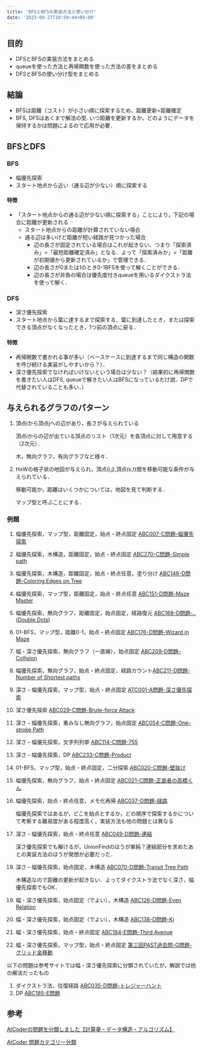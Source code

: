 ```yaml
---
title: 'DFSとBFSの実装方法と使い分け'
date: '2023-08-27T10:50:44+09:00'
---
```


## 目的

- DFSとBFSの実装方法をまとめる
- queueを使った方法と再帰関数を使った方法の差をまとめる
- DFSとBFSの使い分け型をまとめる

## 結論

- BFSは距離（コスト）が小さい順に探索するため，距離更新=距離確定
- BFS, DFSはあくまで解法の型. いつ距離を更新するか，どのようにデータを保持するかは問題によるので応用が必要．

## BFSとDFS

### BFS

- 幅優先探索
- スタート地点から近い（通る辺が少ない）順に探索する

#### 特徴

- 「スタート地点からの通る辺が少ない順に探索する」ことにより，下記の場合に距離が更新される
  - スタート地点からの距離が計算されていない場合
  - 通る辺は多いけど距離が短い経路が見つかった場合
    - 辺の長さが固定されている場合はこれが起きない．つまり「探索済み」=「最短距離確定済み」となる．よって「探索済みか」=「距離が初期値から更新されているか」で管理できる．
    - 辺の長さが0または1のとき0-1BFSを使って解くことができる．
    - 辺の長さが非負の場合は優先度付きqueueを用いるダイクストラ法を使って解く．

### DFS

- 深さ優先探索
- スタート地点から葉に達するまで探索する．葉に到達したとき，または探索できる頂点がなくなったとき，1つ前の頂点に戻る．

#### 特徴

- 再帰関数で書かれる事が多い（ベースケースに到達するまで同じ構造の関数を呼び続ける実装がしやすいから？）．
- 深さ優先探索でなければいけないという場合は少ない？（結果的に再帰関数を書きたい人はDFS, queueで解きたい人はBFSになっているだけ説．DPで代替されていることも多い．）

## 与えられるグラフのパターン

1. 頂点iから頂点jへの辺があり，長さが与えられている

   頂点iからの辺が出ている頂点のリスト（1次元）を各頂点に対して用意する（2次元）．

   木，無向グラフ，有向グラフなど様々．

2. HxWの格子状の地図が与えられ，頂点(i,j),頂点(s,t)間を移動可能な条件が与えられている．

   移動可能か，距離はいくつかについては，地図を見て判断する．

   マップ型と呼ぶことにする．

### 例題

1. 幅優先探索，マップ型，距離固定，始点・終点固定 [ABC007-C問題-幅優先探索](https://atcoder.jp/contests/abc007/submissions/44995145)
2. 幅優先探索，木構造，距離固定，始点・終点固定 [ABC270-C問題-Simple path](https://atcoder.jp/contests/abc270/tasks/abc270_c)
3. 幅優先探索，木構造，距離固定，始点・終点任意，塗り分け [ABC146-D問題-Coloring Edges on Tree](https://atcoder.jp/contests/abc146/tasks/abc146_d)
4. 幅優先探索，マップ型，距離固定，始点・終点任意 [ABC151-D問題-Maze Master](https://atcoder.jp/contests/abc151/tasks/abc151_d)
5. 幅優先探索，無向グラフ，距離固定，始点固定，経路復元 [ABC168-D問題-..(Double Dots)](https://atcoder.jp/contests/abc168/tasks/abc168_d)
6. 01-BFS，マップ型，距離0-1，始点・終点固定 [ABC176-D問題-Wizard in Maze](https://atcoder.jp/contests/abc176/tasks/abc176_d)
7. 幅・深さ優先探索，無向グラフ（一直線），始点固定 [ABC209-D問題-Collision](https://atcoder.jp/contests/abc209/tasks/abc209_d)
8. 幅優先探索，無向グラフ，始点・終点固定，経路カウント[ABC211-D問題-Number of Shortest paths](https://atcoder.jp/contests/abc211/tasks/abc211_d)
9. 深さ・幅優先探索，マップ型，始点・終点固定 [ATC001-A問題-深さ優先探索](https://atcoder.jp/contests/atc001/tasks/dfs_a)
10. 深さ優先探索 [ABC029-C問題-Brute-force Attack](https://atcoder.jp/contests/abc029/tasks/abc029_c)
11. 深さ・幅優先探索，重みなし無向グラフ，始点固定 [ABC054-C問題-One-stroke Path](https://atcoder.jp/contests/abc054/tasks/abc054_c)
12. 深さ・幅優先探索，文字列列挙 [ABC114-C問題-755](https://atcoder.jp/contests/abc114/tasks/abc114_c)
13. 深さ・幅優先探索，DP [ABC233-C問題-Product](https://atcoder.jp/contests/abc233/tasks/abc233_c)
14. 01-BFS，マップ型，始点・終点固定，二分探索 [ABC020-C問題-壁抜け](https://atcoder.jp/contests/abc020/tasks/abc020_c)
15. 幅優先探索，無向グラフ，始点・終点固定 [ABC021-C問題-正直者の高橋くん](https://atcoder.jp/contests/abc021/tasks/abc021_c)
16. 幅優先探索，始点・終点任意，メモ化再帰 [ABC037-D問題-経路](https://atcoder.jp/contests/abc037/tasks/abc037_d)

    幅優先探索ではあるが，どこを始点とするか，どの順序で探索するかについて考察する難易度がある程度高く，実装方法も他の問題とは異なる

17. 深さ・幅優先探索，始点・終点任意 [ABC049-D問題-連結](https://atcoder.jp/contests/abc049/tasks/arc065_b)

    深さ優先探索でも解けるが，UnionFindのほうが単純？連結部分を求めたあとの実装方法のほうが発想が必要だった．

18. 深さ・幅優先探索，始点固定，木構造 [ABC070-D問題-Transit Tree Path](https://atcoder.jp/contests/abc070/tasks/abc070_d)

    木構造なので距離の更新が起きない．よってダイクストラ法でなく深さ，幅優先探索でもOK．

19. 幅・深さ優先探索，始点固定（でよい），木構造 [ABC126-D問題-Even Relation](https://atcoder.jp/contests/abc126/tasks/abc126_d)
20. 幅・深さ優先探索，始点固定（でよい），木構造 [ABC138-D問題-Ki](https://atcoder.jp/contests/abc138/tasks/abc138_d)
21. 幅・深さ優先探索，始点・終点固定 [ABC184-E問題-Third Avenue](https://atcoder.jp/contests/abc184/tasks/abc184_e)
22. 幅・深さ優先探索，マップ型，始点・終点固定 [第三回PAST過去問-G問題-グリッド金移動](https://atcoder.jp/contests/past202005-open/tasks/past202005_g)

以下の問題は参考サイトでは幅・深さ優先探索に分類されていたが，解説では他の解法だったもの

1. ダイクストラ法，往復経路 [ABC035-D問題-トレジャーハント](https://atcoder.jp/contests/abc035/tasks/abc035_d)
2. DP [ABC185-E問題](https://atcoder.jp/contests/abc185/tasks/abc185_e)

## 参考

[AtCoderの問題を分類しました【計算量・データ構造・アルゴリズム】](https://zenn.dev/koyanagihitoshi/books/atcoder-classification-4)

[AtCoder 問題カテゴリー分類](https://qiita.com/c-yan/items/56a051d826b873b4f78d)
